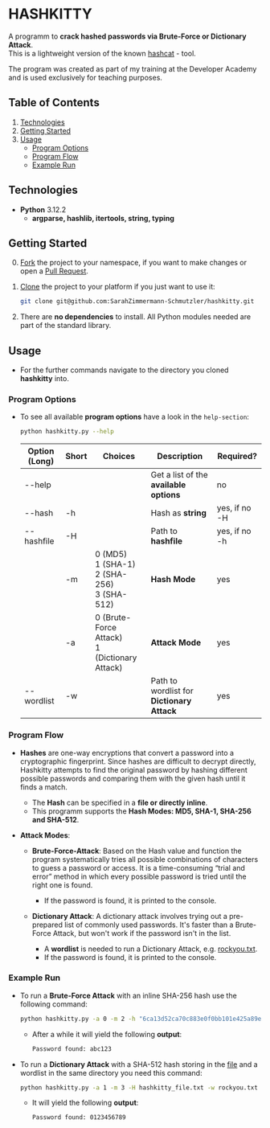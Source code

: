 # HASHKITTY

A programm to **crack hashed passwords via Brute-Force or Dictionary Attack**.  
This is a lightweight version of the known [hashcat](https://hashcat.net/hashcat/) - tool.  

The program was created as part of my training at the Developer Academy and is used exclusively for teaching purposes.  

## Table of Contents

1. [Technologies](#technologies)
1. [Getting Started](#getting-started)
1. [Usage](#usage)
   * [Program Options](#program-options)
   * [Program Flow](#program-flow)
   * [Example Run](#example-run)  

## Technologies

* **Python** 3.12.2
  * **argparse, hashlib, itertools, string, typing**

## Getting Started

0) [Fork](https://docs.github.com/de/pull-requests/collaborating-with-pull-requests/working-with-forks/fork-a-repo) the project to your namespace, if you want to make changes or open a [Pull Request](https://docs.github.com/de/pull-requests/collaborating-with-pull-requests/proposing-changes-to-your-work-with-pull-requests/about-pull-requests).

1. [Clone](https://docs.github.com/en/repositories/creating-and-managing-repositories/cloning-a-repository) the project to your platform if you just want to use it:

    ```bash
    git clone git@github.com:SarahZimmermann-Schmutzler/hashkitty.git
    ```

1. There are **no dependencies** to install. All Python modules needed are part of the standard library.

## Usage

* For the further commands navigate to the directory you cloned **hashkitty** into.

### Program Options

* To see all available **program options** have a look in the `help-section`:

    ```bash
    python hashkitty.py --help
    ```

    | Option (Long) | Short | Choices | Description | Required? |
    | ------------- | ----- | ------- | ----------- | --------- |
    | --help |  |  | Get a list of the **available options** | no |
    | --hash | -h |  | Hash as **string** | yes, if no -H |
    | --hashfile | -H |  | Path to **hashfile** | yes, if no -h |
    |  | -m | 0 (MD5) <br> 1 (SHA-1) <br> 2 (SHA-256) <br> 3 (SHA-512) | **Hash Mode** | yes |
    |  | -a | 0 (Brute-Force Attack) <br> 1 (Dictionary Attack) | **Attack Mode** | yes |
    | --wordlist | -w |  | Path to wordlist for **Dictionary Attack** | yes |

### Program Flow

* **Hashes** are one-way encryptions that convert a password into a cryptographic fingerprint. Since hashes are difficult to decrypt directly, Hashkitty attempts to find the original password by hashing different possible passwords and comparing them with the given hash until it finds a match.
  * The **Hash** can be specified in a **file or directly inline**.
  * This programm supports the **Hash Modes: MD5, SHA-1, SHA-256 and SHA-512**.

* **Attack Modes**:
  * **Brute-Force-Attack**: Based on the Hash value and function the program systematically tries all possible combinations of characters to guess a password or access. It is a time-consuming “trial and error” method in which every possible password is tried until the right one is found.
    * If the password is found, it is printed to the console.

  * **Dictionary Attack**: A dictionary attack involves trying out a pre-prepared list of commonly used passwords. It's faster than a Brute-Force Attack, but won't work if the password isn't in the list.  
    * A **wordlist** is needed to run a Dictionary Attack, e.g. [rockyou.txt](https://github.com/brannondorsey/naive-hashcat/releases/download/data/rockyou.txt).
    * If the password is found, it is printed to the console.

### Example Run

* To run a **Brute-Force Attack** with an inline SHA-256 hash use the following command:

    ```bash
    python hashkitty.py -a 0 -m 2 -h "6ca13d52ca70c883e0f0bb101e425a89e8624de51db2d2392593af6a84118090"
    ```

  * After a while it will yield the following **output**:

    ```bash
    Password found: abc123
    ```

* To run a **Dictionary Attack** with a SHA-512 hash storing in the [file](./hashkitty_file.txt) and a wordlist in the same directory you need this command:

    ```bash
    python hashkitty.py -a 1 -m 3 -H hashkitty_file.txt -w rockyou.txt
    ```

  * It will yield the following **output**:

    ```bash
    Password found: 0123456789
    ```
